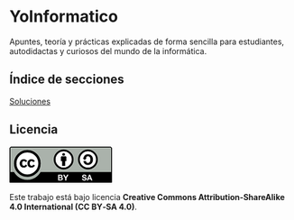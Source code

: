 # YoInformatico

Apuntes, teoría y prácticas explicadas de forma sencilla para estudiantes, autodidactas y curiosos del mundo de la informática.

## Índice de secciones

[Soluciones](soluciones/)













## Licencia

[![License: CC BY-SA 4.0](by-sa.png)](http://creativecommons.org/licenses/by-sa/4.0/)

Este trabajo está bajo licencia **Creative Commons Attribution‑ShareAlike 4.0 International (CC BY‑SA 4.0)**.
